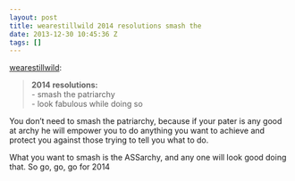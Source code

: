 ```yaml
---
layout: post
title: wearestillwild 2014 resolutions smash the
date: 2013-12-30 10:45:36 Z
tags: []
---
```

[wearestillwild](http://wearestillwild.tumblr.com/post/71157199364/2014-resolutions-smash-the-patriarchy-look):

> **2014 resolutions:**  
> \- smash the patriarchy  
> \- look fabulous while doing so  
>   

You don’t need to smash the patriarchy, because if your pater is any good at archy he will empower you to do anything you want to achieve and protect you against those trying to tell you what to do.

What you want to smash is the ASSarchy, and any one will look good doing that. So go, go, go for 2014
